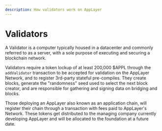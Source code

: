```yaml
---
description: How validators work on AppLayer
---
```


# Validators

A Validator is a computer typically housed in a datacenter and commonly referred to as a server, with a sole purpose of executing and securing a blockchain network.

Validators require a token lockup of at least 200,000 $APPL through the `addValidator` transaction to be accepted for validation on the AppLayer Network, and to register 3rd-party stateful pre-compiles. They create blocks, generate the "randomness" seed used to select the next block creator, and are responsible for gathering and signing data on bridging and blocks.

Those deploying an AppLayer also known as an application chain, will register their chain through a transaction with fees paid to AppLayer's Network. These tokens get distributed to the managing company currently developing AppLayer and will be allocated to the foundation at a future date.